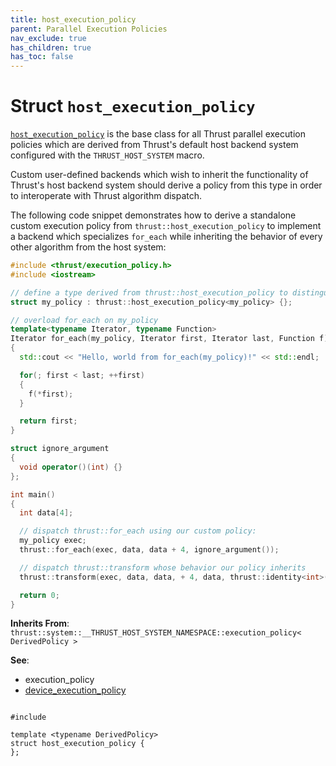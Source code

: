 ```yaml
---
title: host_execution_policy
parent: Parallel Execution Policies
nav_exclude: true
has_children: true
has_toc: false
---
```


# Struct `host_execution_policy`

<code><a href="/thrust/api/classes/structhost__execution__policy.html">host&#95;execution&#95;policy</a></code> is the base class for all Thrust parallel execution policies which are derived from Thrust's default host backend system configured with the <code>THRUST&#95;HOST&#95;SYSTEM</code> macro.

Custom user-defined backends which wish to inherit the functionality of Thrust's host backend system should derive a policy from this type in order to interoperate with Thrust algorithm dispatch.

The following code snippet demonstrates how to derive a standalone custom execution policy from <code>thrust::host&#95;execution&#95;policy</code> to implement a backend which specializes <code>for&#95;each</code> while inheriting the behavior of every other algorithm from the host system:



```cpp
#include <thrust/execution_policy.h>
#include <iostream>

// define a type derived from thrust::host_execution_policy to distinguish our custom execution policy:
struct my_policy : thrust::host_execution_policy<my_policy> {};

// overload for_each on my_policy
template<typename Iterator, typename Function>
Iterator for_each(my_policy, Iterator first, Iterator last, Function f)
{
  std::cout << "Hello, world from for_each(my_policy)!" << std::endl;

  for(; first < last; ++first)
  {
    f(*first);
  }

  return first;
}

struct ignore_argument
{
  void operator()(int) {}
};

int main()
{
  int data[4];

  // dispatch thrust::for_each using our custom policy:
  my_policy exec;
  thrust::for_each(exec, data, data + 4, ignore_argument());

  // dispatch thrust::transform whose behavior our policy inherits
  thrust::transform(exec, data, data, + 4, data, thrust::identity<int>());

  return 0;
}
```

**Inherits From**:
`thrust::system::__THRUST_HOST_SYSTEM_NAMESPACE::execution_policy< DerivedPolicy >`

**See**:
* execution_policy 
* <a href="/thrust/api/classes/structdevice__execution__policy.html">device_execution_policy</a>

<code class="doxybook">
<span>#include <thrust/execution_policy.h></span><br>
<span>template &lt;typename DerivedPolicy&gt;</span>
<span>struct host&#95;execution&#95;policy {</span>
<span>};</span>
</code>

